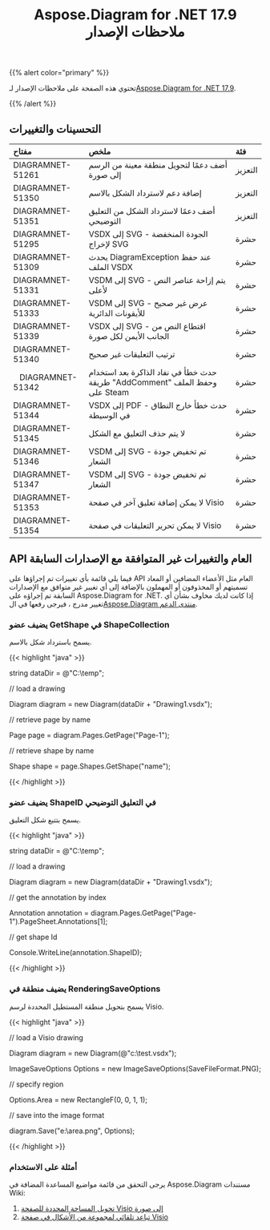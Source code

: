 ﻿---
title: Aspose.Diagram for .NET 17.9 ملاحظات الإصدار
type: docs
weight: 40
url: /ar/net/aspose-diagram-for-net-17-9-release-notes/
---
{{% alert color="primary" %}} 

 تحتوي هذه الصفحة على ملاحظات الإصدار لـ[Aspose.Diagram for .NET 17.9](https://www.nuget.org/packages/Aspose.Diagram/17.9.0).

{{% /alert %}} 
## **التحسينات والتغييرات**

|**مفتاح**|**ملخص**|**فئة**|
|:- |:- |:- |
|DIAGRAMNET-51261|أضف دعمًا لتحويل منطقة معينة من الرسم إلى صورة|التعزيز|
|DIAGRAMNET-51350|إضافة دعم لاسترداد الشكل بالاسم|التعزيز|
|DIAGRAMNET-51351|أضف دعمًا لاسترداد الشكل من التعليق التوضيحي|التعزيز|
|DIAGRAMNET-51295|VSDX إلى SVG - الجودة المنخفضة لإخراج SVG|حشرة|
|DIAGRAMNET-51309|يحدث DiagramException عند حفظ الملف VSDX|حشرة|
|DIAGRAMNET-51331|VSDM إلى SVG - يتم إزاحة عناصر النص لأعلى|حشرة|
|DIAGRAMNET-51333|VSDM إلى SVG - عرض غير صحيح للأيقونات الدائرية|حشرة|
|DIAGRAMNET-51339|VSDX إلى SVG - اقتطاع النص من الجانب الأيمن لكل صورة|حشرة|
|DIAGRAMNET-51340|ترتيب التعليقات غير صحيح|حشرة|
|` ` DIAGRAMNET-51342|حدث خطأ في نفاد الذاكرة بعد استخدام طريقة "AddComment" وحفظ الملف على Steam|حشرة|
|DIAGRAMNET-51344|VSDX إلى PDF - حدث خطأ خارج النطاق في الوسيطة|حشرة|
|DIAGRAMNET-51345|لا يتم حذف التعليق مع الشكل|حشرة|
|DIAGRAMNET-51346|VSDM إلى SVG - تم تخفيض جودة الشعار|حشرة|
|DIAGRAMNET-51347|VSDM إلى SVG - تم تخفيض جودة الشعار|حشرة|
|DIAGRAMNET-51353|لا يمكن إضافة تعليق آخر في صفحة Visio|حشرة|
|DIAGRAMNET-51354|لا يمكن تحرير التعليقات في صفحة Visio|حشرة|
## **API العام والتغييرات غير المتوافقة مع الإصدارات السابقة**
فيما يلي قائمة بأي تغييرات تم إجراؤها على API العام مثل الأعضاء المضافين أو المعاد تسميتهم أو المحذوفون أو المهملون بالإضافة إلى أي تغيير غير متوافق مع الإصدارات السابقة تم إجراؤه على Aspose.Diagram for .NET. إذا كانت لديك مخاوف بشأن أي تغيير مدرج ، فيرجى رفعها في ال[Aspose.Diagram منتدى الدعم](https://forum.aspose.com/c/diagram/17).
### **يضيف عضو GetShape في ShapeCollection**
يسمح باسترداد شكل بالاسم.

{{< highlight "java" >}}

 string dataDir = @"C:\temp\";

// load a drawing

Diagram diagram = new Diagram(dataDir + "Drawing1.vsdx");

// retrieve page by name

Page page = diagram.Pages.GetPage("Page-1");

// retrieve shape by name

Shape shape = page.Shapes.GetShape("name");

{{< /highlight >}}
### **يضيف عضو ShapeID في التعليق التوضيحي**
يسمح بتتبع شكل التعليق.

{{< highlight "java" >}}

 string dataDir = @"C:\temp\";

// load a drawing

Diagram diagram = new Diagram(dataDir + "Drawing1.vsdx");

// get the annotation by index

Annotation annotation = diagram.Pages.GetPage("Page-1").PageSheet.Annotations[1];

// get shape Id

Console.WriteLine(annotation.ShapeID);

{{< /highlight >}}
### **يضيف منطقة في RenderingSaveOptions**
يسمح بتحويل منطقة المستطيل المحددة لرسم Visio.

{{< highlight "java" >}}

 // load a Visio drawing

Diagram diagram = new Diagram(@"c:\\test.vsdx");

ImageSaveOptions Options = new ImageSaveOptions(SaveFileFormat.PNG);

// specify region

Options.Area = new RectangleF(0, 0, 1, 1);

// save into the image format

diagram.Save("e:\\area.png", Options);

{{< /highlight >}}
### **أمثلة على الاستخدام**
يرجى التحقق من قائمة مواضيع المساعدة المضافة في Aspose.Diagram مستندات Wiki:

1. [تحويل المساحة المحددة للصفحة Visio إلى صورة](https://docs.aspose.com/diagram/net/working-with-images/#convert-specified-area-of-the-visio-page-to-an-image)
1. [تباعد تلقائي لمجموعة من الأشكال في صفحة Visio](/diagram/ar/net/auto-space-a-collection-of-shapes-in-the-visio-page/)

